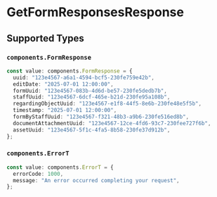 # GetFormResponsesResponse


## Supported Types

### `components.FormResponse`

```typescript
const value: components.FormResponse = {
  uuid: "123e4567-a6a1-4594-bcf5-230fe759e42b",
  editDate: "2025-07-01 12:00:00",
  formUuid: "123e4567-083b-4d6d-be57-230fe5dedb7b",
  staffUuid: "123e4567-6dcf-465e-b21d-230fe95a108b",
  regardingObjectUuid: "123e4567-e1f8-44f5-8e6b-230fe48e5f5b",
  timestamp: "2025-07-01 12:00:00",
  formByStaffUuid: "123e4567-f321-48b3-a9b6-230fe516ed8b",
  documentAttachmentUuid: "123e4567-12ce-4fd6-93c7-230fee727f6b",
  assetUuid: "123e4567-5f1c-4fa5-8b58-230fe37d912b",
};
```

### `components.ErrorT`

```typescript
const value: components.ErrorT = {
  errorCode: 1000,
  message: "An error occurred completing your request",
};
```

